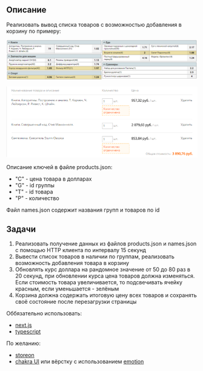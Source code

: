 ## Описание

Реализовать вывод списка товаров с возможностью добавления в корзину по примеру:

![Список товаров](./products.png)

![Корзина](./cart.png)

Описание ключей в файле products.json:
- "C" - цена товара в долларах
- "G" - id группы
- "T" - id товара
- "P" - количество

Файл names.json содержит названия групп и товаров по id

## Задачи

1. Реализовать получение данных из файлов products.json и names.json с помощью HTTP клиента по интервалу 15 секунд
2. Вывести список товаров в наличии по группам, реализовать возможность добавления товара в корзину
3. Обновлять курс доллара на рандомное значение от 50 до 80 раз в 20 секунд, при обновлении курса цена товаров должна изменяться. 
Если стоимость товара увеличивается, то подсвечивать ячейку красным, если уменьшается - зелёным
4. Корзина должна содержать итоговую цену всех товаров и сохранять своё состояние после перезагрузки страницы

Оббязательно использовать:
- [next.js](https://nextjs.org/)
- [typescript](https://www.typescriptlang.org/)
  
По желанию:
- [storeon](https://github.com/storeon/storeon)
- [chakra UI](https://chakra-ui.com/) или вёрстку с использованием [emotion](https://github.com/emotion-js/emotion)
   
